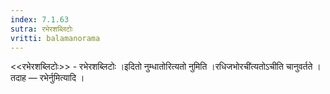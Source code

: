 ```yaml
---
index: 7.1.63
sutra: रभेरशब्लिटोः
vritti: balamanorama
---
```


<<रभेरशब्लिटोः>> - रभेरशब्लिटोः ।इदितो नुम्धातोरित्यतो नुमिति ।रधिजभोरची॑त्यतोऽचीति चानुवर्तते । तदाह  —  रभेर्नुमित्यादि ।